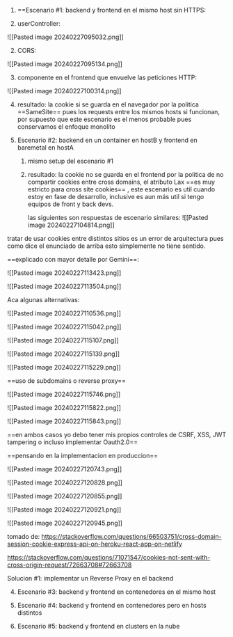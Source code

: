 1. ==Escenario #1: backend y frontend en el mismo host sin HTTPS:

1. userController:

![[Pasted image 20240227095032.png]]

2. CORS:

![[Pasted image 20240227095134.png]]


3. componente en el frontend que envuelve las peticiones HTTP:

![[Pasted image 20240227100314.png]]


4. resultado: la cookie si se guarda en el navegador por la politica ==SameSite== pues los requests entre los mismos hosts si funcionan, por supuesto que este escenario es el menos probable pues conservamos el enfoque monolito

2. Escenario #2: backend en un container en hostB y frontend en baremetal en hostA
	1. mismo setup del escenario #1
	2. resultado: la cookie no se guarda en el frontend por la politica de no compartir cookies entre cross domains, el atributo Lax ==es muy estricto para cross site cookies== , este escenario es util cuando estoy en fase de desarrollo, inclusive es aun más util si tengo equipos de front y back devs.

		las siguientes son respuestas de escenario similares:
	![[Pasted image 20240227104814.png]]

tratar de usar cookies entre distintos sitios es un error de arquitectura pues como dice el enunciado de arriba esto simplemente no tiene sentido.

==explicado con mayor detalle por Gemini==:

![[Pasted image 20240227113423.png]]

![[Pasted image 20240227113504.png]]


Aca algunas alternativas:

![[Pasted image 20240227110536.png]]


![[Pasted image 20240227115042.png]]

![[Pasted image 20240227115107.png]]

![[Pasted image 20240227115139.png]]

![[Pasted image 20240227115229.png]]


==uso de subdomains o reverse proxy==

![[Pasted image 20240227115746.png]]

![[Pasted image 20240227115822.png]]

![[Pasted image 20240227115843.png]]

==en ambos casos yo debo tener mis propios controles de CSRF, XSS, JWT tampering o incluso implementar Oauth2.0==

==pensando en la implementacion en produccion== 

![[Pasted image 20240227120743.png]]

![[Pasted image 20240227120828.png]]

![[Pasted image 20240227120855.png]]

![[Pasted image 20240227120921.png]]

![[Pasted image 20240227120945.png]]


tomado de:
https://stackoverflow.com/questions/66503751/cross-domain-session-cookie-express-api-on-heroku-react-app-on-netlify

https://stackoverflow.com/questions/71071547/cookies-not-sent-with-cross-origin-request/72663708#72663708


Solucion #1: implementar un Reverse Proxy en el backend



4. Escenario #3: backend y frontend en contenedores en el mismo host 


5. Escenario #4: backend y frontend en contenedores pero en hosts distintos

6. Escenario #5: backend y frontend en clusters en la nube
